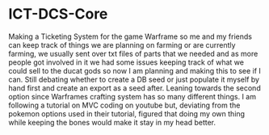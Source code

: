 # ICT-DCS-Core
 Making a Ticketing System for the game Warframe so me and my friends can keep track of things we are planning on farming or are currently farming, we usually sent over txt files of parts that we needed and as more people got involved in it we had some issues keeping track of what we could sell to the ducat gods so now I am planning and making this to see if I can. Still debating whether to create a DB seed or just populate it myself by hand first and create an export as a seed after. Leaning towards the second option since Warframes crafting system has so many different things. I am following a tutorial on MVC coding on youtube but, deviating from the pokemon options used in their tutorial, figured that doing my own thing while keeping the bones would make it stay in my head better.

